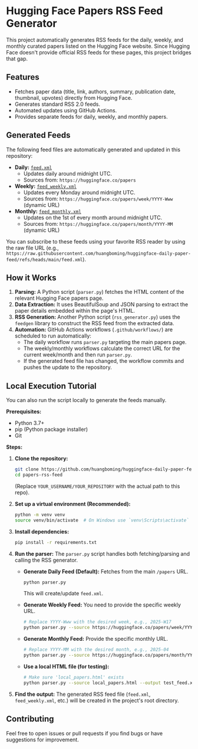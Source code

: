 # Hugging Face Papers RSS Feed Generator

This project automatically generates RSS feeds for the daily, weekly, and monthly curated papers listed on the Hugging Face website.
Since Hugging Face doesn't provide official RSS feeds for these pages, this project bridges that gap.

## Features

*   Fetches paper data (title, link, authors, summary, publication date, thumbnail, upvotes) directly from Hugging Face.
*   Generates standard RSS 2.0 feeds.
*   Automated updates using GitHub Actions.
*   Provides separate feeds for daily, weekly, and monthly papers.

## Generated Feeds

The following feed files are automatically generated and updated in this repository:

*   **Daily:** [`feed.xml`](./feed.xml)
    *   Updates daily around midnight UTC.
    *   Sources from: `https://huggingface.co/papers`
*   **Weekly:** [`feed_weekly.xml`](./feed_weekly.xml)
    *   Updates every Monday around midnight UTC.
    *   Sources from: `https://huggingface.co/papers/week/YYYY-Www` (dynamic URL)
*   **Monthly:** [`feed_monthly.xml`](./feed_monthly.xml)
    *   Updates on the 1st of every month around midnight UTC.
    *   Sources from: `https://huggingface.co/papers/month/YYYY-MM` (dynamic URL)

You can subscribe to these feeds using your favorite RSS reader by using the raw file URL (e.g., `https://raw.githubusercontent.com/huangboming/huggingface-daily-paper-feed/refs/heads/main/feed.xml`).

## How it Works

1.  **Parsing:** A Python script (`parser.py`) fetches the HTML content of the relevant Hugging Face papers page.
2.  **Data Extraction:** It uses BeautifulSoup and JSON parsing to extract the paper details embedded within the page's HTML.
3.  **RSS Generation:** Another Python script (`rss_generator.py`) uses the `feedgen` library to construct the RSS feed from the extracted data.
4.  **Automation:** GitHub Actions workflows (`.github/workflows/`) are scheduled to run automatically:
    *   The daily workflow runs `parser.py` targeting the main papers page.
    *   The weekly/monthly workflows calculate the correct URL for the current week/month and then run `parser.py`.
    *   If the generated feed file has changed, the workflow commits and pushes the update to the repository.

## Local Execution Tutorial

You can also run the script locally to generate the feeds manually.

**Prerequisites:**

*   Python 3.7+
*   pip (Python package installer)
*   Git

**Steps:**

1.  **Clone the repository:**
    ```bash
    git clone https://github.com/huangboming/huggingface-daily-paper-feed.git
    cd papers-rss-feed
    ```
    (Replace `YOUR_USERNAME/YOUR_REPOSITORY` with the actual path to this repo).

2.  **Set up a virtual environment (Recommended):**
    ```bash
    python -m venv venv
    source venv/bin/activate  # On Windows use `venv\Scripts\activate`
    ```

3.  **Install dependencies:**
    ```bash
    pip install -r requirements.txt
    ```

4.  **Run the parser:**
    The `parser.py` script handles both fetching/parsing and calling the RSS generator.

    *   **Generate Daily Feed (Default):** Fetches from the main `/papers` URL.
        ```bash
        python parser.py
        ```
        This will create/update `feed.xml`.

    *   **Generate Weekly Feed:** You need to provide the specific weekly URL.
        ```bash
        # Replace YYYY-Www with the desired week, e.g., 2025-W17
        python parser.py --source https://huggingface.co/papers/week/YYYY-Www --output feed_weekly.xml
        ```

    *   **Generate Monthly Feed:** Provide the specific monthly URL.
        ```bash
        # Replace YYYY-MM with the desired month, e.g., 2025-04
        python parser.py --source https://huggingface.co/papers/month/YYYY-MM --output feed_monthly.xml
        ```

    *   **Use a local HTML file (for testing):**
        ```bash
        # Make sure 'local_papers.html' exists
        python parser.py --source local_papers.html --output test_feed.xml
        ```

5.  **Find the output:** The generated RSS feed file (`feed.xml`, `feed_weekly.xml`, etc.) will be created in the project's root directory.

## Contributing

Feel free to open issues or pull requests if you find bugs or have suggestions for improvement.